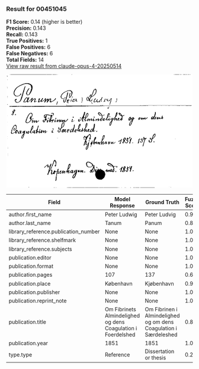 ### Result for 00451045
**F1 Score:** 0.14 (higher is better)<br>**Precision:** 0.143<br>**Recall:** 0.143<br>**True Positives:** 1<br>**False Positives:** 6<br>**False Negatives:** 6<br>**Total Fields:** 14<br>[View raw result from claude-opus-4-20250514](https://github.com/RISE-UNIBAS/humanities_data_benchmark/blob/main/results/2025-09-02/T0147/request_T0147_00451045.json)

<img src="https://github.com/RISE-UNIBAS/humanities_data_benchmark/blob/main/benchmarks/zettelkatalog/images/00451045.jpg?raw=true" alt="00451045" width="600px">

| Field | Model Response | Ground Truth | Fuzzy Score | Match |
|-------|----------------|--------------|-------------|-------|
| author.first_name | Peter Ludwig | Peter Ludvig | 0.917 | ❌ |
| author.last_name | Tanum | Panum | 0.800 | ❌ |
| library_reference.publication_number | None | None | 1.000 | ✅ |
| library_reference.shelfmark | None | None | 1.000 | ✅ |
| library_reference.subjects | None | None | 1.000 | ✅ |
| publication.editor | None | None | 1.000 | ✅ |
| publication.format | None | None | 1.000 | ✅ |
| publication.pages | 107 | 137 | 0.667 | ❌ |
| publication.place | København | Kjøbenhavn | 0.947 | ❌ |
| publication.publisher | None | None | 1.000 | ✅ |
| publication.reprint_note | None | None | 1.000 | ✅ |
| publication.title | Om Fibrinets Almindelighed og dens Coagulation i Foerdelshed | Om Fibrinen i Almindelighed og om dens Coagulation i Særdeleshed | 0.887 | ❌ |
| publication.year | 1851 | 1851 | 1.000 | ✅ |
| type.type | Reference | Dissertation or thesis | 0.258 | ❌ |
